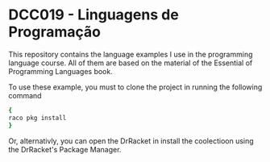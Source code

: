 DCC019 - Linguagens de Programação
======

This repository contains the language examples I use in the programming language course.
All of them are based on the material of the Essential of Programming Languages book.

To use these example, you must to clone the project in running the following command
```bash
{
raco pkg install
}
```

Or, alternativly, you can open the DrRacket in install the coolectioon using the DrRacket's Package Manager.




